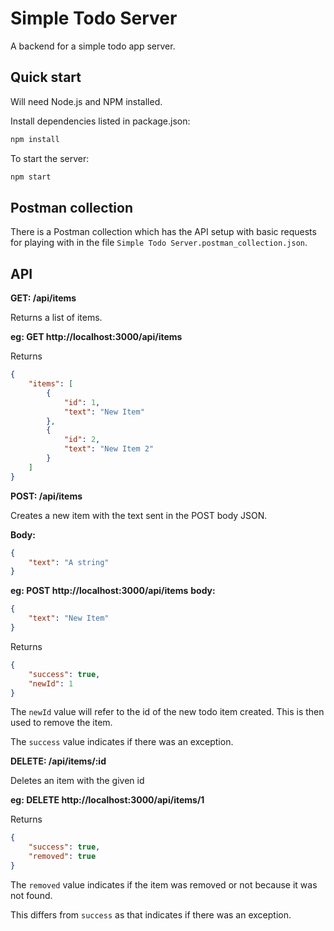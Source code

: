 # Simple Todo Server
A backend for a simple todo app server.

## Quick start
Will need Node.js and NPM installed.

Install dependencies listed in package.json:
```sh
npm install
```

To start the server:
```sh
npm start
```

## Postman collection
There is a Postman collection which has the API setup with basic requests for playing with in the file `Simple Todo Server.postman_collection.json`.

## API
**GET: /api/items**

Returns a list of items.

**eg: GET http://localhost:3000/api/items**

Returns

```json
{
    "items": [
        {
            "id": 1,
            "text": "New Item"
        },
        {
            "id": 2,
            "text": "New Item 2"
        }
    ]
}
```

**POST: /api/items**

Creates a new item with the text sent in the POST body JSON.

**Body:**
```json
{
    "text": "A string"
}
```

**eg: POST http://localhost:3000/api/items**
**body:**
```json
{
    "text": "New Item"
}
```

Returns

```json
{
    "success": true,
    "newId": 1
}
```

The `newId` value will refer to the id of the new todo item created. This is then used to remove the item.

The `success` value indicates if there was an exception.

**DELETE: /api/items/:id**

Deletes an item with the given id

**eg: DELETE http://localhost:3000/api/items/1**

Returns

```json
{
    "success": true,
    "removed": true
}
```

The `removed` value indicates if the item was removed or not because it was not found.

This differs from `success` as that indicates if there was an exception.


